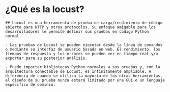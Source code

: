 # ¿Qué es la locust?
    ## Locust es una herramienta de prueba de carga/rendimiento de código abierto para HTTP y otros protocolos. Su enfoque amigable para los desarrolladores le permite definir sus pruebas en código Python normal.

    - Las pruebas de Locust se pueden ejecutar desde la línea de comandos o mediante su interfaz de usuario basada en web. El rendimiento, los tiempos de respuesta y los errores se pueden ver en tiempo real y/o exportar para su posterior análisis.

    - Puede importar bibliotecas Python normales a sus pruebas y, con la arquitectura conectable de Locust, es infinitamente ampliable. A diferencia de cuando se utiliza la mayoría de las otras herramientas, el diseño de su prueba nunca estará limitado por una GUI o un lenguaje específico de dominio.